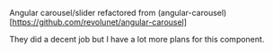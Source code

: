 Angular carousel/slider refactored from (angular-carousel)[https://github.com/revolunet/angular-carousel]

They did a decent job but I have a lot more plans for this component.

